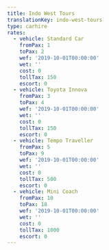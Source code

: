 ```yaml
---
title: Indo West Tours
translationKey: indo-west-tours
type: carhire
rates:
  - vehicle: Standard Car
    fromPax: 1
    toPax: 2
    wef: '2019-10-01T00:00:00'
    wet: ''
    cost: 0
    tollTax: 150
    escort: 0
  - vehicle: Toyota Innova
    fromPax: 3
    toPax: 4
    wef: '2019-10-01T00:00:00'
    wet: ''
    cost: 0
    tollTax: 150
    escort: 0
  - vehicle: Tempo Traveller
    fromPax: 5
    toPax: 9
    wef: '2019-10-01T00:00:00'
    wet: ''
    cost: 0
    tollTax: 500
    escort: 0
  - vehicle: Mini Coach
    fromPax: 10
    toPax: 18
    wef: '2019-10-01T00:00:00'
    wet: ''
    cost: 0
    tollTax: 1000
    escort: 0
---
```





















